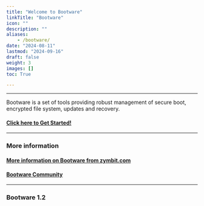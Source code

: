 ```yaml
---
title: "Welcome to Bootware"
linkTitle: "Bootware"
icon: ""
description: ""
aliases:
    - /bootware/
date: "2024-08-11"
lastmod: "2024-09-16"
draft: false
weight: 3
images: []
toc: True

---
```


-----

Bootware is a set of tools providing robust management of secure boot, encrypted file system, updates and recovery.

#### [Click here to Get Started!](getting-started)

-----

### More information

#### [More information on Bootware  from zymbit.com](https://www.zymbit.com/bootware/)

#### [Bootware Community](https://community.zymbit.com/c/bootware)

-----

### Bootware 1.2 

